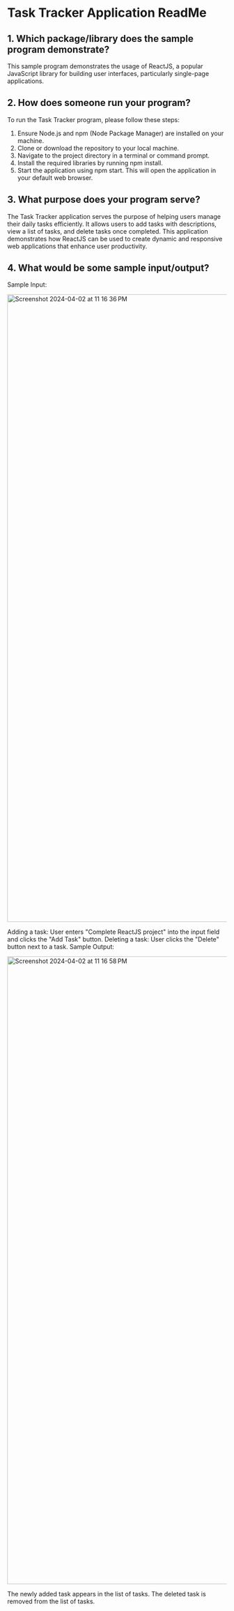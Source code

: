 # Task Tracker Application ReadMe

## 1. Which package/library does the sample program demonstrate?

This sample program demonstrates the usage of ReactJS, a popular JavaScript library for building user interfaces, particularly single-page applications.

## 2. How does someone run your program?

To run the Task Tracker program, please follow these steps:
1. Ensure Node.js and npm (Node Package Manager) are installed on your machine.
2. Clone or download the repository to your local machine.
3. Navigate to the project directory in a terminal or command prompt.
4. Install the required libraries by running npm install.
5. Start the application using npm start. This will open the application in your default web browser.

## 3. What purpose does your program serve?

The Task Tracker application serves the purpose of helping users manage their daily tasks efficiently. It allows users to add tasks with descriptions, view a list of tasks, and delete tasks once completed. This application demonstrates how ReactJS can be used to create dynamic and responsive web applications that enhance user productivity.

## 4. What would be some sample input/output?
Sample Input:

<img width="1440" alt="Screenshot 2024-04-02 at 11 16 36 PM" src="https://github.com/CS2613-WI24-FR01B/exploration-activity-2-zohaibhassan02/assets/98820921/55ca348b-31fb-4460-bc54-e78de4bd463d">


Adding a task: User enters "Complete ReactJS project" into the input field and clicks the "Add Task" button.
Deleting a task: User clicks the "Delete" button next to a task.
Sample Output:

<img width="1440" alt="Screenshot 2024-04-02 at 11 16 58 PM" src="https://github.com/CS2613-WI24-FR01B/exploration-activity-2-zohaibhassan02/assets/98820921/9c959863-778f-4533-8c3a-37ddf111ecd5">


The newly added task appears in the list of tasks.
The deleted task is removed from the list of tasks.
